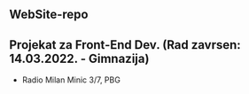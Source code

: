 ## WebSite-repo
## Projekat za Front-End Dev. (Rad zavrsen: 14.03.2022. - Gimnazija)
- Radio Milan Minic 3/7, PBG
